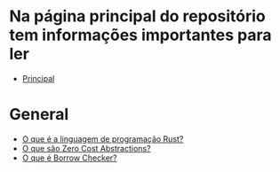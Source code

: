 # Na página principal do repositório tem informações importantes para ler

- [Principal](https://github.com/maniero/SOpt/blob/master/Conceptual.md)

# General

- [O que é a linguagem de programação Rust?](https://pt.stackoverflow.com/q/249783/101)
- [O que são Zero Cost Abstractions?](https://pt.stackoverflow.com/q/437261/101)
- [O que é Borrow Checker?](https://pt.stackoverflow.com/q/438885/101)
